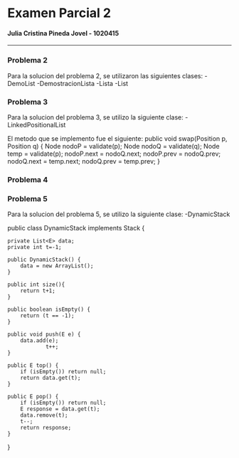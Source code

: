 # Examen Parcial 2

#### Julia Cristina Pineda Jovel - 1020415
-------------------------------------------------------------------

### Problema 2
Para la solucion del problema 2, se utilizaron las siguientes clases:
-DemoList
-DemostracionLista
-Lista
-List

### Problema 3
Para la solucion del problema 3, se utilizo la siguiente clase:
-LinkedPositionalList

El metodo que se implemento fue el siguiente:
public void swap(Position<E> p, Position<E> q) {
        Node<E> nodoP = validate(p);
        Node<E> nodoQ = validate(q);
        Node<E> temp = validate(p);
        nodoP.next = nodoQ.next;
        nodoP.prev = nodoQ.prev;
        nodoQ.next = temp.next;
        nodoQ.prev = temp.prev;
    }

### Problema 4


### Problema 5
Para la solucion del problema 5, se utilizo la siguiente clase:
-DynamicStack

public class DynamicStack<E> implements Stack<E> {
	
	private List<E> data;
	private int t=-1;
	
	public DynamicStack() {
		data = new ArrayList();
	}

	public int size(){
		return t+1;
	}

	public boolean isEmpty() {
		return (t == -1);
	}

	public void push(E e) {
		data.add(e);
                t++;
	}

	public E top() {
		if (isEmpty()) return null;
		return data.get(t);
	}

	public E pop() {
		if (isEmpty()) return null;
		E response = data.get(t);
		data.remove(t);
		t--;
		return response;
	}

}
